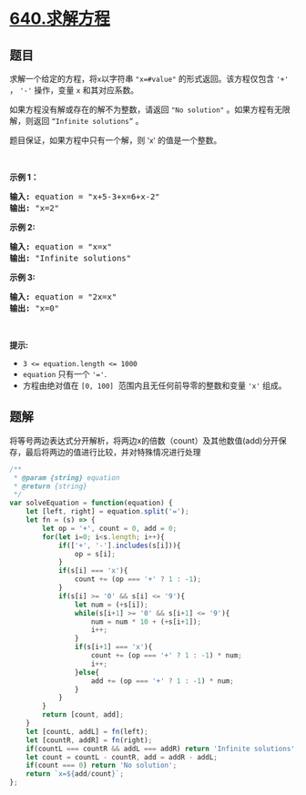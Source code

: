# [640.求解方程](https://leetcode.cn/problems/solve-the-equation)

## 题目
<p>求解一个给定的方程，将<code>x</code>以字符串 <code>"x=#value"</code>&nbsp;的形式返回。该方程仅包含 <code>'+'</code> ， <code>'-'</code> 操作，变量&nbsp;<code>x</code>&nbsp;和其对应系数。</p>

<p>如果方程没有解或存在的解不为整数，请返回&nbsp;<code>"No solution"</code>&nbsp;。如果方程有无限解，则返回 <code>“Infinite solutions”</code> 。</p>

<p>题目保证，如果方程中只有一个解，则 <span style="font-size:12.6px"><span style="background-color:#f9f2f4">'x'</span></span> 的值是一个整数。</p>

<p>&nbsp;</p>

<p><strong>示例 1：</strong></p>

<pre>
<strong>输入:</strong> equation = "x+5-3+x=6+x-2"
<strong>输出:</strong> "x=2"
</pre>

<p><strong>示例 2:</strong></p>

<pre>
<strong>输入:</strong> equation = "x=x"
<strong>输出:</strong> "Infinite solutions"
</pre>

<p><strong>示例 3:</strong></p>

<pre>
<strong>输入:</strong> equation = "2x=x"
<strong>输出:</strong> "x=0"
</pre>

<p>&nbsp;</p>

<p><strong>提示:</strong></p>

<ul>
  <li><code>3 &lt;= equation.length &lt;= 1000</code></li>
  <li><code>equation</code>&nbsp;只有一个&nbsp;<code>'='</code>.&nbsp;</li>
  <li>方程由绝对值在&nbsp;<code>[0, 100]</code>&nbsp; 范围内且无任何前导零的整数和变量 <code>'x'</code>&nbsp;组成。<span style="display:block"><span style="height:0px"><span style="position:absolute">​​​</span></span></span></li>
</ul>


## 题解
将等号两边表达式分开解析，将两边x的倍数（count）及其他数值(add)分开保存，最后将两边的值进行比较，并对特殊情况进行处理

```javascript
/**
 * @param {string} equation
 * @return {string}
 */
var solveEquation = function(equation) {
    let [left, right] = equation.split('=');
    let fn = (s) => {
        let op = '+', count = 0, add = 0;
        for(let i=0; i<s.length; i++){
            if(['+', '-'].includes(s[i])){
                op = s[i];
            }
            if(s[i] === 'x'){
                count += (op === '+' ? 1 : -1);
            }
            if(s[i] >= '0' && s[i] <= '9'){
                let num = (+s[i]);
                while(s[i+1] >= '0' && s[i+1] <= '9'){
                    num = num * 10 + (+s[i+1]);
                    i++;
                }
                if(s[i+1] === 'x'){
                    count += (op === '+' ? 1 : -1) * num;
                    i++;
                }else{
                    add += (op === '+' ? 1 : -1) * num;
                }
            }
        }
        return [count, add];
    }
    let [countL, addL] = fn(left);
    let [countR, addR] = fn(right);
    if(countL === countR && addL === addR) return 'Infinite solutions';
    let count = countL - countR, add = addR - addL;
    if(count === 0) return 'No solution';
    return `x=${add/count}`;
};
```


